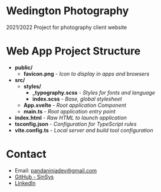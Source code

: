 Wedington Photography
==================

2021/2022 Project for photography client website

Web App Project Structure
=============================== 

 * **public/**
   * **favicon.png** - *Icon to display in apps and browsers*
 * **src/**
   * **styles/**
     * **_typography.scss** - *Styles for fonts and language*
     * **index.scss** - *Base, global stylesheet*
   * **App.svelte** - *Root application Component*
   * **main.ts** - *Root application entry point*
 * **index.html** - *Raw HTML to launch application*
 * **tsconfig.json** - *Configuration for TypeScript rules*
 * **vite.config.ts** - *Local server and build tool configuration*

Contact
========================
- Email: pandaninjadev@gmail.com  
- [GitHub - SinSys](https://github.com/sinsys)
- [LinkedIn](https://www.linkedin.com/in/nicofullstackdev/)
